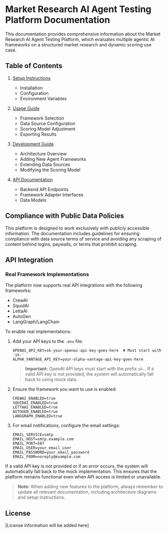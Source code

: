 # Market Research AI Agent Testing Platform Documentation

This documentation provides comprehensive information about the Market Research AI Agent Testing Platform, which evaluates multiple agentic AI frameworks on a structured market research and dynamic scoring use case.

## Table of Contents

1. [Setup Instructions](./setup/README.md)
   - Installation
   - Configuration
   - Environment Variables

2. [Usage Guide](./usage/README.md)
   - Framework Selection
   - Data Source Configuration
   - Scoring Model Adjustment
   - Exporting Results

3. [Development Guide](./development/README.md)
   - Architecture Overview
   - Adding New Agent Frameworks
   - Extending Data Sources
   - Modifying the Scoring Model

4. [API Documentation](./api/README.md)
   - Backend API Endpoints
   - Framework Adapter Interfaces
   - Data Models

## Compliance with Public Data Policies

This platform is designed to work exclusively with publicly accessible information. The documentation includes guidelines for ensuring compliance with data source terms of service and avoiding any scraping of content behind logins, paywalls, or terms that prohibit scraping.

## API Integration

### Real Framework Implementations

The platform now supports real API integrations with the following frameworks:

- CrewAI
- SquidAI
- LettaAI
- AutoGen
- LangGraph/LangChain

To enable real implementations:

1. Add your API keys to the `.env` file:
   ```
   OPENAI_API_KEY=sk-your-openai-api-key-goes-here  # Must start with 'sk-'
   ALPHA_VANTAGE_API_KEY=your-alpha-vantage-api-key-goes-here
   ```
   
   > **Important:** OpenAI API keys must start with the prefix `sk-`. If a valid API key is not provided, the system will automatically fall back to using mock data.

2. Ensure the framework you want to use is enabled:
   ```
   CREWAI_ENABLED=true
   SQUIDAI_ENABLED=true
   LETTAAI_ENABLED=true
   AUTOGEN_ENABLED=true
   LANGGRAPH_ENABLED=true
   ```

3. For email notifications, configure the email settings:
   ```
   EMAIL_SERVICE=smtp
   EMAIL_HOST=smtp.example.com
   EMAIL_PORT=587
   EMAIL_USER=your_email_user
   EMAIL_PASSWORD=your_email_password
   EMAIL_FROM=noreply@example.com
   ```

If a valid API key is not provided or if an error occurs, the system will automatically fall back to the mock implementation. This ensures that the platform remains functional even when API access is limited or unavailable.

> **Note:** When adding new features to the platform, always remember to update all relevant documentation, including architecture diagrams and setup instructions.

## License

[License information will be added here]

